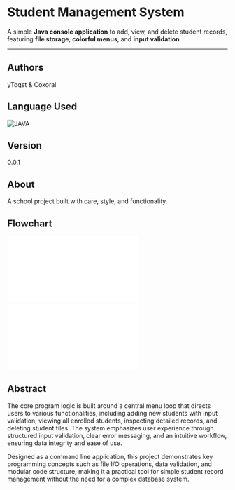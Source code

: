 # Student Management System

A simple **Java console application** to add, view, and delete student records,  
featuring **file storage**, **colorful menus**, and **input validation**.

---

## Authors
yToqst & Coxoral

## Language Used

![JAVA](https://img.shields.io/badge/JAVA-1a1a1a?style=for-the-badge&logo=java&logoColor=ff4d4d)
## Version
0.0.1

## About
A school project built with care, style, and functionality.

## Flowchart
[![Flowchart in PDF](flowchart.img)](docs/flowchart.pdf)
[![Flowchart in PDF](flowchart2.img)](docs/flowchart2.pdf)

## Abstract

The core program logic is built around a central menu loop that directs users to various functionalities, including adding new students with input validation, viewing all enrolled students, inspecting detailed records, and deleting student files. The system emphasizes user experience through structured input validation, clear error messaging, and an intuitive workflow, ensuring data integrity and ease of use.

Designed as a command line application, this project demonstrates key programming concepts such as file I/O operations, data validation, and modular code structure, making it a practical tool for simple student record management without the need for a complex database system.
